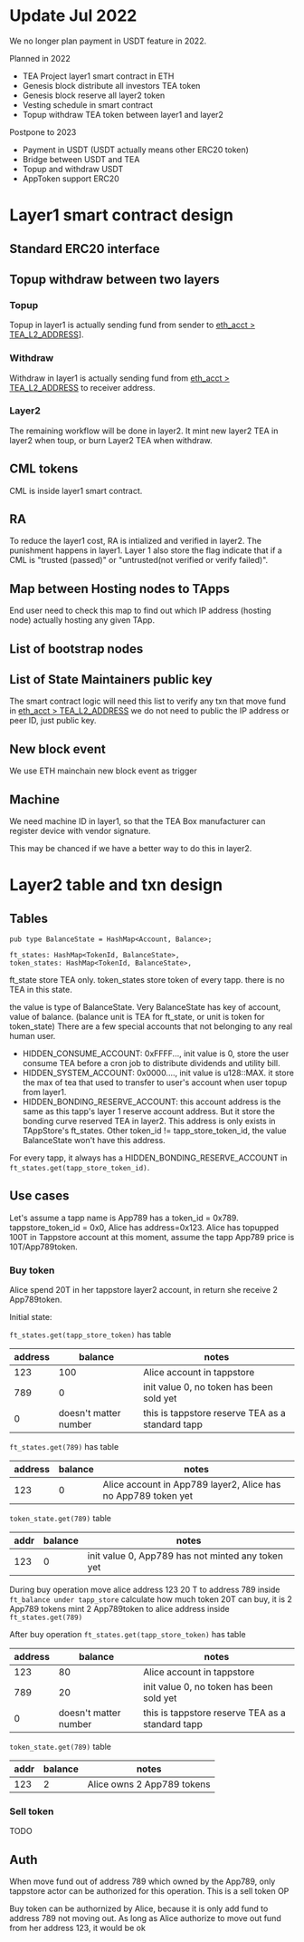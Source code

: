 # Update Jul 2022

We no longer plan payment in USDT feature in 2022.

Planned in 2022

* TEA Project layer1 smart contract in ETH
* Genesis block distribute all investors TEA token
* Genesis block reserve all layer2 token
* Vesting schedule in smart contract
* Topup withdraw TEA token between layer1 and layer2

Postpone to 2023

* Payment in  USDT (USDT actually means other ERC20 token)
* Bridge between USDT and TEA
* Topup and withdraw USDT
* AppToken support ERC20

# Layer1 smart contract design

## Standard ERC20 interface

## Topup withdraw between two layers

### Topup

Topup in layer1 is actually sending fund from sender to [eth_acct > TEA_L2_ADDRESS](eth_acct.md#tea-l2-address)\]. 

### Withdraw

Withdraw in layer1 is actually sending fund from [eth_acct > TEA_L2_ADDRESS](eth_acct.md#tea-l2-address) to receiver address.

### Layer2

The remaining workflow will be done in layer2. It mint new layer2 TEA in layer2 when toup, or burn Layer2 TEA when withdraw.

## CML tokens

CML is inside layer1 smart contract.

## RA

To reduce the layer1 cost, RA is intialized and verified in layer2. 
The punishment happens in layer1. 
Layer 1 also store the flag indicate that if a CML is "trusted (passed)" or "untrusted(not verified or verify failed)".

## Map between Hosting nodes to TApps

End user need to check this map to find out which IP address (hosting node) actually hosting any given TApp.

## List of bootstrap nodes

## List of State Maintainers public key

The smart contract logic will need this list to verify any txn that move fund in [eth_acct > TEA_L2_ADDRESS](eth_acct.md#tea-l2-address)
we do not need to public the IP address or peer ID, just public key.

## New block event

We use ETH mainchain new block event as trigger

## Machine

We need machine ID in layer1, so that the TEA Box manufacturer can register device with vendor signature. 

This may be chanced if we have a better way to do this in layer2. 

# Layer2 table and txn design

## Tables

````
pub type BalanceState = HashMap<Account, Balance>;

ft_states: HashMap<TokenId, BalanceState>,
token_states: HashMap<TokenId, BalanceState>,
````

ft_state store TEA only. 
token_states store token of every tapp. there is no TEA in this state.

the value is type of BalanceState. Very BalanceState has key of account, value of balance. (balance unit is TEA for ft_state, or unit is token for token_state)
There are a few special accounts that not belonging to any real human user.

* HIDDEN_CONSUME_ACCOUNT: 0xFFFF..., init value is 0, store the user consume TEA before a cron job to distribute dividends and utility bill.
* HIDDEN_SYSTEM_ACCOUNT: 0x0000...., init value is u128::MAX. it store the max of tea that used to transfer to user's account when user topup from layer1.
* HIDDEN_BONDING_RESERVE_ACCOUNT: this account address is the same as this tapp's layer 1 reserve account address. But it store the bonding curve reserved TEA in layer2. This address is only exists in TAppStore's ft_states. Other token_id != tapp_store_token_id, the value BalanceState won't have this address. 

For every tapp, it always has a HIDDEN_BONDING_RESERVE_ACCOUNT in `ft_states.get(tapp_store_token_id)`.

## Use cases

Let's assume a tapp name is App789 has a token_id = 0x789.
tappstore_token_id = 0x0,
Alice has address=0x123.
Alice has topupped 100T in Tappstore account
at this moment, assume the tapp App789 price is 10T/App789token.

### Buy token

Alice spend 20T in her tappstore layer2 account, in return she receive 2 App789token. 

Initial state:

`ft_states.get(tapp_store_token)` has table

|address|balance|notes|
|-------|-------|-----|
|123|100|Alice account in tappstore|
|789|0|init value 0, no token has been sold yet|
|0|doesn't matter number|this is tappstore reserve TEA as a standard tapp|

`ft_states.get(789)` has table 

|address|balance|notes|
|-------|-------|-----|
|123|0|Alice account in App789 layer2, Alice has no App789 token yet|

`token_state.get(789)` table

|addr|balance|notes|
|----|-------|-----|
|123|0|init value 0, App789 has not minted any token yet|

During buy operation
move alice address 123 20 T to address 789 inside `ft_balance under tapp_store`
calculate how much token 20T can buy, it is 2 App789 tokens
mint 2 App789token to alice address inside `ft_states.get(789)`

After buy operation
`ft_states.get(tapp_store_token)` has table

|address|balance|notes|
|-------|-------|-----|
|123|80|Alice account in tappstore|
|789|20|init value 0, no token has been sold yet|
|0|doesn't matter number|this is tappstore reserve TEA as a standard tapp|

`token_state.get(789)` table

|addr|balance|notes|
|----|-------|-----|
|123|2|Alice owns 2 App789 tokens|

### Sell token

TODO

## Auth

When move fund out of address 789 which owned by the App789, only tappstore actor can be authorized for this operation. This is a sell token OP

Buy token can be authornized by Alice, because it is only add fund to address 789 not moving out. As long as Alice authorize to move out fund from her address 123, it would be ok
